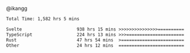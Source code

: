 @ikangg
<!--START_SECTION:waka-->

```txt
Total Time: 1,582 hrs 5 mins

Svelte                     938 hrs 15 mins >>>>>>>>>>>>>>>==========   58.41 %
TypeScript                 224 hrs 13 mins >>>======================   13.96 %
Rust                       47 hrs 54 mins  >========================   02.98 %
Other                      24 hrs 12 mins  =========================   01.51 %
```

<!--END_SECTION:waka-->
